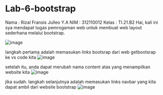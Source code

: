 # Lab-6-bootstrap
Nama : Rizal Fransis Julleo Y.A
NIM : 312110012
Kelas : TI.21.B2
Hai, kali ini sya mendapat tugas pemrogaman web untuk membuat web layout sederhana melalui bootstrap.

![image](https://user-images.githubusercontent.com/115503328/200423251-05539a9e-073d-4cde-9383-515bdff65440.png)

langkah pertama adalah memasukan links bootsrap dari web getbootsrap ke vs code kita
![image](https://user-images.githubusercontent.com/115503328/200424297-6567d9b7-ea45-48dc-bfc0-eeb1a1ad41de.png)

setelah itu, anda dapat merubah nama content atas yang menampilkan website kita
![image](https://user-images.githubusercontent.com/115503328/200424709-97cd9eb7-1683-435d-a89f-cd8ef73144cf.png)

jika sudah. langkah selanjutnya adalah memasukan links navbar yang kita dapat ambil dari website bootstrap 
![image](https://user-images.githubusercontent.com/115503328/200425187-2788e630-0e24-4f58-ace3-4562a1cbbbcc.png)

